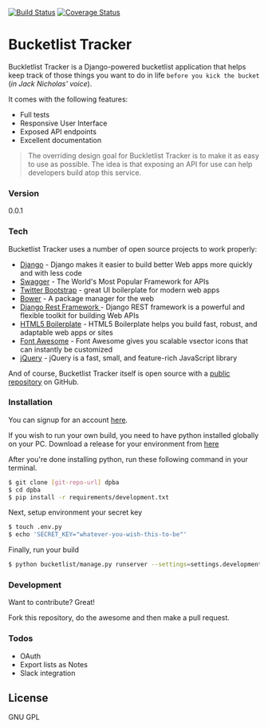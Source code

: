 [![Build Status](https://travis-ci.org/andela-osule/django-powered-bucketlist-application.svg?branch=master)](https://travis-ci.org/andela-osule/django-powered-bucketlist-application) 
[![Coverage Status](https://coveralls.io/repos/andela-osule/django-powered-bucketlist-application/badge.svg?branch=master&service=github)](https://coveralls.io/github/andela-osule/django-powered-bucketlist-application?branch=master)

# Bucketlist Tracker

Buckletlist Tracker is a Django-powered bucketlist application that helps keep track of those things you want to do in life `before you kick the bucket` (_in Jack Nicholas' voice_). 

It comes with the following features:
  - Full tests
  - Responsive User Interface
  - Exposed API endpoints
  - Excellent documentation

> The overriding design goal for Buckletlist Tracker is
> to make it as easy to use as possible.
> The idea is that exposing an API for use can help developers
> build atop this service.

### Version
0.0.1

### Tech

Bucketlist Tracker uses a number of open source projects to work properly:

* [Django] - Django makes it easier to build better Web apps more quickly and with less code
* [Swagger] - The World's Most Popular Framework for APIs
* [Twitter Bootstrap] - great UI boilerplate for modern web apps
* [Bower] - A package manager for the web
* [Django Rest Framework ] - Django REST framework is a powerful and flexible toolkit for building Web APIs
* [HTML5 Boilerplate] - HTML5 Boilerplate helps you build fast, robust, and adaptable web apps or sites
* [Font Awesome] - Font Awesome gives you scalable vsector icons that can instantly be customized
* [jQuery] - jQuery is a fast, small, and feature-rich JavaScript library

And of course, Bucketlist Tracker itself is open source with a [public repository][git-repo-url]
 on GitHub.

### Installation
You can signup for an account [here](https://bucketlist-staging.herokuapp.com).

If you wish to run your own build, you need to have python installed globally on your PC. Download a release for your environment from [here](https://www.python.org/downloads/)

After you're done installing python, run these following command in your terminal.
```bash
$ git clone [git-repo-url] dpba
$ cd dpba
$ pip install -r requirements/development.txt
```

Next, setup environment your secret key
```bash
$ touch .env.py
$ echo 'SECRET_KEY="whatever-you-wish-this-to-be"'
```

Finally, run your build
```bash
$ python bucketlist/manage.py runserver --settings=settings.development
```

### Development

Want to contribute? Great!

Fork this repository, do the awesome and then make a pull request.

### Todos

 - OAuth
 - Export lists as Notes
 - Slack integration

License
----

GNU GPL

   [git-repo-url]: <https://github.com/andela-osule/django-powered-bucketlist-application.git/>
   [Font Awesome]: <https://fortawesome.github.io/Font-Awesome/>
   [Django]: <https://www.djangoproject.com/>
   [Twitter Bootstrap]: <http://twitter.github.com/bootstrap/>
   [Django Rest Framework]: <http://www.django-rest-framework.org/>
   [jQuery]: <http://jquery.com>
   [Swagger]: <http://swagger.io/>
   [Bower]: <http://bower.io>
   [HTML5 Boilerplate]: <https://html5boilerplate.com/>
